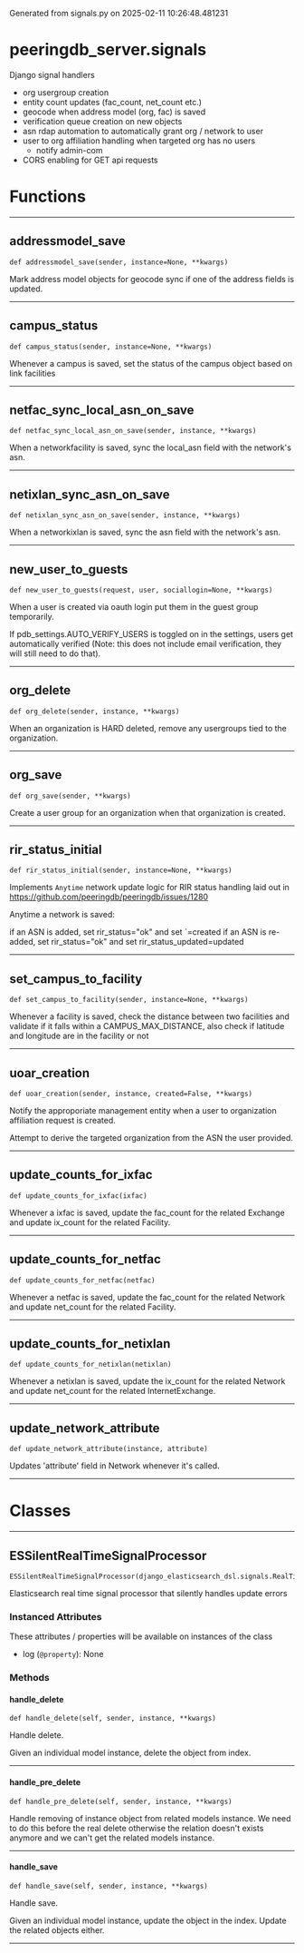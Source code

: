 Generated from signals.py on 2025-02-11 10:26:48.481231

# peeringdb_server.signals

Django signal handlers

- org usergroup creation
- entity count updates (fac_count, net_count etc.)
- geocode when address model (org, fac) is saved
- verification queue creation on new objects
- asn rdap automation to automatically grant org / network to user
- user to org affiliation handling when targeted org has no users
  - notify admin-com
- CORS enabling for GET api requests

# Functions
---

## addressmodel_save
`def addressmodel_save(sender, instance=None, **kwargs)`

Mark address model objects for geocode sync if one of the address
fields is updated.

---
## campus_status
`def campus_status(sender, instance=None, **kwargs)`

Whenever a campus is saved, set the status of
the campus object based on link facilities

---
## netfac_sync_local_asn_on_save
`def netfac_sync_local_asn_on_save(sender, instance, **kwargs)`

When a networkfacility is saved, sync the local_asn field with the network's asn.

---
## netixlan_sync_asn_on_save
`def netixlan_sync_asn_on_save(sender, instance, **kwargs)`

When a networkixlan is saved, sync the asn field with the network's asn.

---
## new_user_to_guests
`def new_user_to_guests(request, user, sociallogin=None, **kwargs)`

When a user is created via oauth login put them in the guest
group temporarily.

If pdb_settings.AUTO_VERIFY_USERS is toggled on in the settings, users get automatically verified (Note: this does
not include email verification, they will still need to do that).

---
## org_delete
`def org_delete(sender, instance, **kwargs)`

When an organization is HARD deleted, remove any
usergroups tied to the organization.

---
## org_save
`def org_save(sender, **kwargs)`

Create a user group for an organization when that
organization is created.

---
## rir_status_initial
`def rir_status_initial(sender, instance=None, **kwargs)`

Implements `Anytime` network update logic for RIR status handling
laid out in https://github.com/peeringdb/peeringdb/issues/1280

Anytime a network is saved:

if an ASN is added, set rir_status="ok" and set `=created
if an ASN is re-added, set rir_status="ok" and set rir_status_updated=updated

---
## set_campus_to_facility
`def set_campus_to_facility(sender, instance=None, **kwargs)`

Whenever a facility is saved, check the distance between
two facilities and validate if it falls within a CAMPUS_MAX_DISTANCE,
also check if latitude and longitude are in the facility or not

---
## uoar_creation
`def uoar_creation(sender, instance, created=False, **kwargs)`

Notify the approporiate management entity when a user to organization affiliation request is created.

Attempt to derive the targeted organization
from the ASN the user provided.

---
## update_counts_for_ixfac
`def update_counts_for_ixfac(ixfac)`

Whenever a ixfac is saved, update the fac_count for the related Exchange
and update ix_count for the related Facility.

---
## update_counts_for_netfac
`def update_counts_for_netfac(netfac)`

Whenever a netfac is saved, update the fac_count for the related Network
and update net_count for the related Facility.

---
## update_counts_for_netixlan
`def update_counts_for_netixlan(netixlan)`

Whenever a netixlan is saved, update the ix_count for the related Network
and update net_count for the related InternetExchange.

---
## update_network_attribute
`def update_network_attribute(instance, attribute)`

Updates 'attribute' field in Network whenever it's called.

---
# Classes
---

## ESSilentRealTimeSignalProcessor

```
ESSilentRealTimeSignalProcessor(django_elasticsearch_dsl.signals.RealTimeSignalProcessor)
```

Elasticsearch real time signal processor that silently handles
update errors


### Instanced Attributes

These attributes / properties will be available on instances of the class

- log (`@property`): None

### Methods

#### handle_delete
`def handle_delete(self, sender, instance, **kwargs)`

Handle delete.

Given an individual model instance, delete the object from index.

---
#### handle_pre_delete
`def handle_pre_delete(self, sender, instance, **kwargs)`

Handle removing of instance object from related models instance.
We need to do this before the real delete otherwise the relation
doesn't exists anymore and we can't get the related models instance.

---
#### handle_save
`def handle_save(self, sender, instance, **kwargs)`

Handle save.

Given an individual model instance, update the object in the index.
Update the related objects either.

---
